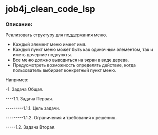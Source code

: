 # job4j_clean_code_lsp

### Описание:

Реализовать структуру для поддержания меню.
* Каждый элемент меню имеет имя.
* Каждый пункт меню может быть как одиночным элементом, так и иметь дочерние подпункты.
* Все меню должно выводиться на экран в виде дерева.
* Предусмотреть возможность определять действие, когда пользователь выбирает конкретный пункт меню.

Например:

-1. Задача Общая.

----1.1. Задача Первая.

---------1.1.1. Цель задачи.

---------1.1.2. Ограничения и требования к решению.

-----1.2. Задача Вторая.